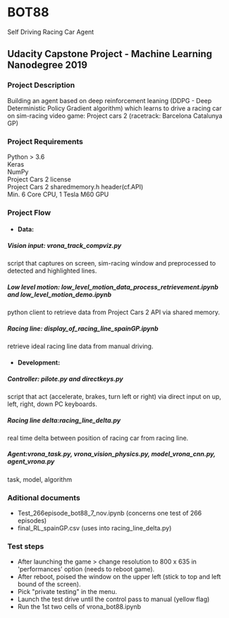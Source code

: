 # BOT88
Self Driving Racing Car Agent

## Udacity Capstone Project - Machine Learning Nanodegree 2019

### Project Description
Building an agent based on deep reinforcement leaning (DDPG - Deep Deterministic Policy Gradient algorithm) which learns to drive a racing car on sim-racing video game: Project cars 2 (racetrack: Barcelona Catalunya GP)

### Project Requirements
Python > 3.6 <br>
Keras <br>
NumPy <br>
Project Cars 2 license<br>
Project Cars 2 sharedmemory.h header(cf.API)<br>
Min. 6 Core CPU, 1 Tesla M60 GPU<br>


### Project Flow
  - #### Data:
  ##### Vision input: vrona_track_compviz.py<br>
  script that captures on screen, sim-racing window and preprocessed to detected and highlighted lines.
                
  ##### Low level motion: low_level_motion_data_process_retrievement.ipynb and low_level_motion_demo.ipynb<br>
  python client to retrieve data from Project Cars 2 API via shared memory.
                    
  ##### Racing line: display_of_racing_line_spainGP.ipynb<br>
  retrieve ideal racing line data from manual driving.<br>

  - #### Development:
  ##### Controller: pilote.py and directkeys.py<br>
  script that act (accelerate, brakes, turn left or right) via direct input on up, left, right, down PC keyboards.
  
  ##### Racing line delta:racing_line_delta.py<br>
  real time delta between position of racing car from racing line.
                    
  ##### Agent:vrona_task.py, vrona_vision_physics.py, model_vrona_cnn.py, agent_vrona.py
  task, model, algorithm

### Aditional documents
  - Test_266episode_bot88_7_nov.ipynb (concerns one test of 266 episodes)
  - final_RL_spainGP.csv (uses into racing_line_delta.py)
  
### Test steps
- After launching the game > change resolution to 800 x 635 in 'performances' option (needs to reboot game).<br>
- After reboot, poised the window on the upper left (stick to top and left bound of the screen).<br>
- Pick "private testing" in the menu.<br>
- Launch the test drive until the control pass to manual (yellow flag)<br>
- Run the 1st two cells of vrona_bot88.ipynb<br>
